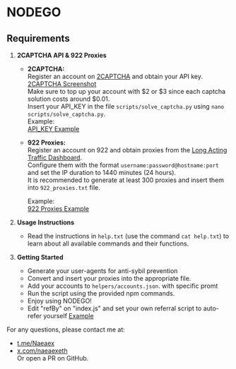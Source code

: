 # NODEGO

## Requirements

1. **2CAPTCHA API & 922 Proxies**

   - **2CAPTCHA:**  
     Register an account on [2CAPTCHA](https://2captcha.com/enterpage) and obtain your API key.  
     [2CAPTCHA Screenshot](https://prnt.sc/WVazuVGHK2Pm)  
     Make sure to top up your account with $2 or $3 since each captcha solution costs around $0.01.  
     Insert your API_KEY in the file `scripts/solve_captcha.py` using `nano scripts/solve_captcha.py`.  
     Example:  
     [API_KEY Example](https://prnt.sc/jpcWeEfXiNGj)

   - **922 Proxies:**  
     Register an account on 922 and obtain proxies from the [Long Acting Traffic Dashboard](https://center.922proxy.com/Dashboard/LongActingTraffic).  
     Configure them with the format `username:password@hostname:port` and set the IP duration to 1440 minutes (24 hours).  
     It is recommended to generate at least 300 proxies and insert them into `922_proxies.txt` file.

     Example:  
     [922 Proxies Example](https://prnt.sc/aS2rqJvjy7nU)

2. **Usage Instructions**

   - Read the instructions in `help.txt` (use the command `cat help.txt`) to learn about all available commands and their functions.

3. **Getting Started**

   - Generate your user-agents for anti-sybil prevention
   - Convert and insert your proxies into the appropriate file.
   - Add your accounts to `helpers/accounts.json`. with specific promt
   - Run the script using the provided npm commands.
   - Enjoy using NODEGO!
   - Edit "refBy" on "index.js" and set your own referral script to auto-refer yourself [Example](https://prnt.sc/rVOhbh-RWXJT)

For any questions, please contact me at:
- [t.me/Naeaex](https://t.me/Naeaex)
- [x.com/naeaexeth](https://x.com/naeaexeth)  
Or open a PR on GitHub.
